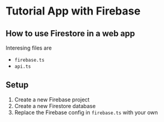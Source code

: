 # Tutorial App with Firebase

## How to use Firestore in a web app

Interesing files are

- `firebase.ts`
- `api.ts`

## Setup

1. Create a new Firebase project
2. Create a new Firestore database
3. Replace the Firebase config in `firebase.ts` with your own
